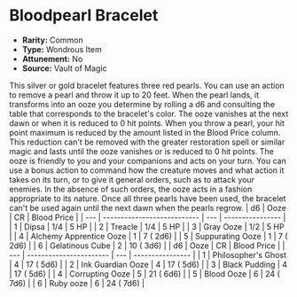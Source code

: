 # Bloodpearl Bracelet

- **Rarity:** Common
- **Type:** Wondrous Item
- **Attunement:** No
- **Source:** Vault of Magic

This silver or gold bracelet features three red pearls. You can use an action to remove a pearl and throw it up to 20 feet. When the pearl lands, it transforms into an ooze you determine by rolling a d6 and consulting the table that corresponds to the bracelet's color. The ooze vanishes at the next dawn or when it is reduced to 0 hit points. When you throw a pearl, your hit point maximum is reduced by the amount listed in the Blood Price column. This reduction can't be removed with the greater restoration spell or similar magic and lasts until the ooze vanishes or is reduced to 0 hit points. The ooze is friendly to you and your companions and acts on your turn. You can use a bonus action to command how the creature moves and what action it takes on its turn, or to give it general orders, such as to attack your enemies. In the absence of such orders, the ooze acts in a fashion appropriate to its nature. Once all three pearls have been used, the bracelet can't be used again until the next dawn when the pearls regrow. | d6 | Ooze | CR | Blood Price |
| --- | --------------------------- | --- | ---------------- |
| 1 | Dipsa | 1/4 | 5 HP |
| 2 | Treacle | 1/4 | 5 HP |
| 3 | Gray Ooze | 1/2 | 5 HP |
| 4 | Alchemy Apprentice Ooze | 1 | 7 ( 2d6) |
| 5 | Suppurating Ooze | 1 | 7 ( 2d6) |
| 6 | Gelatinous Cube | 2 | 10 ( 3d6) | | d6 | Ooze | CR | Blood Price |
| --- | ----------------------- | --- | ---------------- |
| 1 | Philosopher's Ghost | 4 | 17 ( 5d6) |
| 2 | Ink Guardian Ooze | 4 | 17 ( 5d6) |
| 3 | Black Pudding | 4 | 17 ( 5d6) |
| 4 | Corrupting Ooze | 5 | 21 ( 6d6) |
| 5 | Blood Ooze | 6 | 24 ( 7d6) |
| 6 | Ruby ooze | 6 | 24 ( 7d6) |
